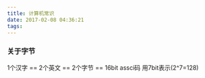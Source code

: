 ```yaml
---
title: 计算机常识
date: 2017-02-08 04:36:21
tags:
---
```


### 关于字节

1个汉字 == 2个英文 == 2个字节 == 16bit 
assci码 用7bit表示(2^7=128)

